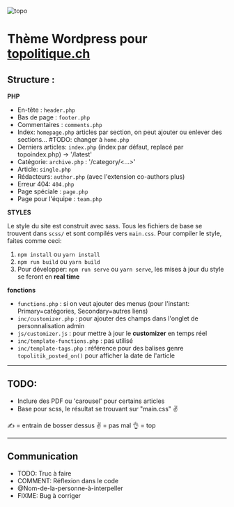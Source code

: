 ![topo](screenshot.png)

Thème Wordpress pour [topolitique.ch](http://topolitique.ch)
=====


## Structure :

**PHP**

-   En-tête : `header.php`
-   Bas de page : `footer.php`
-   Commentaires : `comments.php`
-   Index: `homepage.php` articles par section, on peut ajouter ou
    enlever des sections... #TODO: changer à `home.php`
-   Derniers articles: `index.php` (index par défaut, replacé par
    topoindex.php) -> '/latest'
-   Catégorie:  `archive.php` : '/category/\<...>'
-   Article: `single.php`
-   Rédacteurs: `author.php` (avec l'extension co-authors plus)
-   Erreur 404: `404.php`
-   Page spéciale : `page.php`
-   Page pour l'équipe : `team.php`

**STYLES**

Le style du site est construit avec sass. Tous les fichiers de base se trouvent dans `scss/` et sont compilés vers `main.css`. Pour compiler le style, faites comme ceci:

1) `npm install` ou `yarn install`
2) `npm run build` ou `yarn build`
3) Pour développer: `npm run serve` ou `yarn serve`, les mises à jour du style se feront en __real time__ 

**fonctions**

-   `functions.php` : si on veut ajouter des menus (pour l'instant:
    Primary=catégories, Secondary=autres liens)
-   `inc/customizer.php` : pour ajouter des champs dans l'onglet de
    personnalisation admin
-   `js/customizer.js` : pour mettre à jour le **customizer** en temps
    réel
-   `inc/template-functions.php` : pas utilisé
-   `inc/template-tags.php` : référence pour des balises genre
    `topolitik_posted_on()` pour afficher la date de l'article

-------

## TODO:

-   Inclure des PDF ou 'carousel' pour certains articles
-   Base pour scss, le résultat se trouvant sur "main.css" ✌️


✍️ = entrain de bosser dessus
✌️ = pas mal
👌 = top

-------
## Communication

- TODO: Truc à faire
- COMMENT: Réflexion dans le code
- @Nom-de-la-personne-à-interpeller
- FIXME: Bug à corriger
